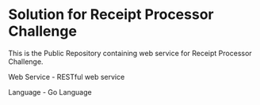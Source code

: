 # Solution for Receipt Processor Challenge
This is the Public Repository containing web service for Receipt Processor Challenge.

Web Service - RESTful web service

Language - Go Language

